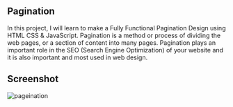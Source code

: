 ## Pagination

In this project, I will learn to make a Fully Functional Pagination Design using HTML CSS & JavaScript. Pagination is a method or process of dividing the web pages, 
or a section of content into many pages. Pagination plays an important role in the SEO (Search Engine Optimization) of your website and
it is also important and most used in web design.

## Screenshot

![pageination](https://user-images.githubusercontent.com/67471717/122769342-1dc6fa80-d2c2-11eb-8cf6-c9dc051af9c9.PNG)
